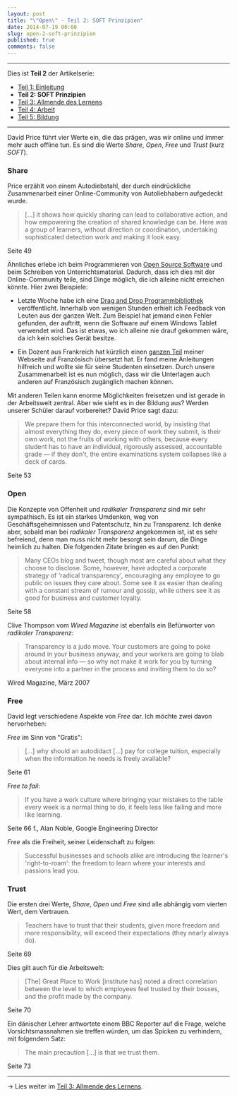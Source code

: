 ```yaml
---
layout: post
title: "\"Open\" - Teil 2: SOFT Prinzipien"
date: 2014-07-19 00:00
slug: open-2-soft-prinzipien
published: true
comments: false
---
```


***

Dies ist **Teil 2** der Artikelserie:

* [Teil 1: Einleitung](/blog/open-1-einleitung/)
* **Teil 2: SOFT Prinzipien**
* [Teil 3: Allmende des Lernens](/blog/open-3-allmende-des-lernens/)
* [Teil 4: Arbeit](/blog/open-4-arbeit/)
* [Teil 5: Bildung](/blog/open-5-bildung/)

***

David Price führt vier Werte ein, die das prägen, was wir online und immer mehr auch offline tun. Es sind die Werte *Share*, *Open*, *Free* und *Trust* (kurz *SOFT*).


### Share

Price erzählt von einem Autodiebstahl, der durch eindrückliche Zusammenarbeit einer Online-Community von Autoliebhabern aufgedeckt wurde. 

> [...] it shows how quickly sharing can lead to collaborative action, and how empowering the creation of shared knowledge can be. Here was a group of learners, without direction or coordination, undertaking sophisticated detection work and making it look easy.
<footer><i class="fa fa-book"></i> Seite 49</footer>

Ähnliches erlebe ich beim Programmieren von [Open Source Software](http://de.wikipedia.org/wiki/Open_Source) und beim Schreiben von Unterrichtsmaterial. Dadurch, dass ich dies mit der Online-Community teile, sind Dinge möglich, die ich alleine nicht erreichen könnte. Hier zwei Beispiele:

* Letzte Woche habe ich eine [Drag and Drop Programmbibliothek](http://code.makery.ch/library/dart-drag-and-drop/) veröffentlicht. Innerhalb von wenigen Stunden erhielt ich Feedback von Leuten aus der ganzen Welt. Zum Beispiel hat jemand einen Fehler gefunden, der auftritt, wenn die Software auf einem Windows Tablet verwendet wird. Das ist etwas, wo ich alleine nie drauf gekommen wäre, da ich kein solches Gerät besitze. 

* Ein Dozent aus Frankreich hat kürzlich einen [ganzen Teil](http://code.makery.ch/library/greenfoot-kara/fr/chapter1/) meiner Webseite auf Französisch übersetzt hat. Er fand meine Anleitungen hilfreich und wollte sie für seine Studenten einsetzen. Durch unsere Zusammenarbeit ist es nun möglich, dass wir die Unterlagen auch anderen auf Französisch zugänglich machen können.

Mit anderen Teilen kann enorme Möglichkeiten freisetzen und ist gerade in der Arbeitswelt zentral. Aber wie sieht es in der Bildung aus? Werden unserer Schüler darauf vorbereitet? David Price sagt dazu:

> We prepare them for this interconnected world, by insisting that almost everything they do, every piece of work they submit, is their own work, not the fruits of working with others, because every student has to have an individual, rigorously assessed, accountable grade &mdash; if they don't, the entire examinations system collapses like a deck of cards.
<footer><i class="fa fa-book"></i> Seite 53</footer>


### Open

Die Konzepte von Offenheit und *radikaler Transparenz* sind mir sehr sympathisch. Es ist ein starkes Umdenken, weg von Geschäftsgeheimnissen und Patentschutz, hin zu Transparenz. Ich denke aber, sobald man bei *radikaler Transparenz* angekommen ist, ist es sehr befreiend, denn man muss nicht mehr besorgt sein darum, die Dinge heimlich zu halten. Die folgenden Zitate bringen es auf den Punkt:

> Many CEOs blog and tweet, though most are careful about what they choose to disclose. Some, however, have adopted a corporate strategy of 'radical transparency', encouraging any employee to go public on issues they care about. Some see it as easier than dealing with a constant stream of rumour and gossip, while others see it as good for business and customer loyalty.
<footer><i class="fa fa-book"></i> Seite 58</footer>

Clive Thompson vom *Wired Magazine* ist ebenfalls ein Befürworter von *radikaler Transparenz*:

> Transparency is a judo move. Your customers are going to poke around in your business anyway, and your workers are going to blab about internal info &mdash; so why not make it work for you by turning everyone into a partner in the process and inviting them to do so?
<footer>Wired Magazine, März 2007</footer>


### Free

David legt verschiedene Aspekte von *Free* dar. Ich möchte zwei davon hervorheben:

*Free* im Sinn von "Gratis": 

> [...] why should an autodidact [...] pay for college tuition, especially when the information he needs is freely available?
<footer><i class="fa fa-book"></i> Seite 61</footer>

*Free to fail*:

> If you have a work culture where bringing your mistakes to the table every week is a normal thing to do, it feels less like failing and more like learning.
<footer><i class="fa fa-book"></i> Seite 66 f., Alan Noble, Google Engineering Director</footer>


*Free* als die Freiheit, seiner Leidenschaft zu folgen:

> Successful businesses and schools alike are introducing the learner's 'right-to-roam': the freedom to learn where your interests and passions lead you.


### Trust

Die ersten drei Werte, *Share*, *Open* und *Free* sind alle abhängig vom vierten Wert, dem Vertrauen.

> Teachers have to trust that their students, given more freedom and more responsibility, will exceed their expectations (they nearly always do).
<footer><i class="fa fa-book"></i> Seite 69</footer>

Dies gilt auch für die Arbeitswelt:

> [The] Great Place to Work [institute has] noted a direct correlation between the level to which employees feel trusted by their bosses, and the profit made by the company.
<footer><i class="fa fa-book"></i> Seite 70</footer>

Ein dänischer Lehrer antwortete einem BBC Reporter auf die Frage, welche Vorsichtsmassnahmen sie treffen würden, um das Spicken zu verhindern, mit folgendem Satz:

> The main precaution [...] is that we trust them.
<footer><i class="fa fa-book"></i> Seite 73</footer>

***

&rarr; Lies weiter im [Teil 3: Allmende des Lernens](/blog/open-3-allmende-des-lernens/).